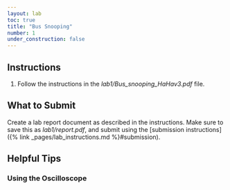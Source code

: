 ```yaml
---
layout: lab
toc: true
title: "Bus Snooping"
number: 1
under_construction: false
---
```


## Instructions

1. Follow the instructions in the *lab1/Bus_snooping_HaHav3.pdf* file.

## What to Submit

Create a lab report document as described in the instructions.  Make sure to save this as *lab1/report.pdf*, and submit using the [submission instructions]({% link _pages/lab_instructions.md %}#submission).

## Helpful Tips

### Using the Oscilloscope
